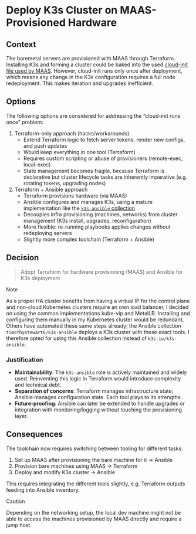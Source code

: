 # Deploy K3s Cluster on MAAS-Provisioned Hardware

## Context

The baremetal servers are provisioned with MAAS through Terraform. Installing K3s and forming a cluster could be baked
into the used [cloud-init file used by MAAS](../explanations/cloud-init.md). However, cloud-init runs only once after
deployment, which means any change in the K3s configuration requires a full node redeployment. This makes iteration and
upgrades inefficient.

## Options

The following options are considered for addressing the “cloud-init runs once” problem:

1. Terraform-only approach (hacks/workarounds)
    * Extend Terraform logic to fetch server tokens, render new configs, and push updates
    * Would keep everything in one tool (Terraform)
    * Requires custom scripting or abuse of provisioners (remote-exec, local-exec)
    * State management becomes fragile, because Terraform is declarative but cluster lifecycle tasks are inherently
      imperative (e.g. rotating tokens, upgrading nodes)
2. Terraform + Ansible approach
    * Terraform provisions hardware (via MAAS)
    * Ansible configures and manages K3s, using a mature implementation like the
      [`k3s-ansible` collection](https://github.com/k3s-io/k3s-ansible)
    * Decouples infra provisioning (machines, networks) from cluster management (K3s install, upgrades, reconfiguration)
    * More flexible: re-running playbooks applies changes without redeploying servers
    * Slightly more complex toolchain (Terraform + Ansible)

## Decision

> Adopt Terraform for hardware provisioning (MAAS) and Ansible for K3s deployment

> [!NOTE]
> As a proper HA cluster benefits from having a virtual IP for the control plane and non-cloud Kubernetes clusters
> require an own load balancer, I decided on using the common implementations kube-vip and MetalLB. Installing and
> configuring them manually in my Kubernetes cluster would be redundant. Others have automated these same steps already;
> the Ansible collection `timothystewart6/k3s-ansible` deploys a K3s cluster with these exact tools. I therefore opted
> for using this Ansible collection instead of `k3s-io/k3s-ansible`.

### Justification

* **Maintainability**: The `k3s-ansible` role is actively maintained and widely used. Reinventing this logic in
  Terraform would introduce complexity and technical debt.
* **Separation of concerns**: Terraform manages infrastructure state; Ansible manages configuration state. Each tool
  plays to its strengths.
* **Future-proofing**: Ansible can later be extended to handle upgrades or integration with monitoring/logging without
  touching the provisioning layer.

## Consequences

The toolchain now requires switching between tooling for different tasks:

1. Set up MAAS after provisioning the bare machine for it &rarr; Ansible
2. Provision bare machines using MAAS &rarr; Terraform
3. Deploy and modify K3s cluster &rarr; Ansible

This requires integrating the different tools slightly, e.g. Terraform outputs feeding into Ansible inventory.

> [!CAUTION]
> Depending on the networking setup, the local dev machine might not be able to access the machines provisioned by MAAS
> directly and require a jump host.

